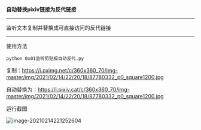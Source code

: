 **自动替换pixiv链接为反代链接**

---

监听文本复制并替换成可直接访问的反代链接

---

使用方法

```
python 0x01监听剪贴板自动反代.py
```

复制：https://i.pximg.net/c/360x360_70/img-master/img/2021/02/14/22/20/18/87780332_p0_square1200.jpg

自动替换为：https://i.pixiv.cat/c/360x360_70/img-master/img/2021/02/14/22/20/18/87780332_p0_square1200.jpg



运行截图

![image-20210214221252604](C:\Users\lenovo\AppData\Roaming\Typora\typora-user-images\image-20210214221252604.png)









